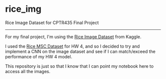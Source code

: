 # rice_img
Rice Image Dataset for CPTR435 Final Project

---

For my final project, I'm using the [Rice Image Dataset](https://www.kaggle.com/datasets/muratkokludataset/rice-image-dataset) from Kaggle.

I used the [Rice MSC Dataset](https://www.kaggle.com/datasets/muratkokludataset/rice-msc-dataset/) for HW 4, and so I decided to try and implement a CNN on the image dataset and see if I can match/exceed the performance of my HW 4 model.

This repository is just so that I know that I can point my notebook here to access all the images.
